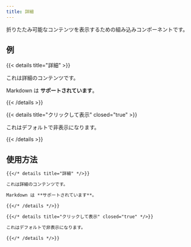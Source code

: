 ```yaml
---
title: 詳細
---
```


折りたたみ可能なコンテンツを表示するための組み込みコンポーネントです。

<!--more-->

## 例

{{< details title="詳細" >}}

これは詳細のコンテンツです。

Markdown は **サポートされています**。

{{< /details >}}

{{< details title="クリックして表示" closed="true" >}}

これはデフォルトで非表示になります。

{{< /details >}}

## 使用方法

````markdown
{{</* details title="詳細" */>}}

これは詳細のコンテンツです。

Markdown は **サポートされています**。

{{</* /details */>}}
````

````markdown
{{</* details title="クリックして表示" closed="true" */>}}

これはデフォルトで非表示になります。

{{</* /details */>}}
````